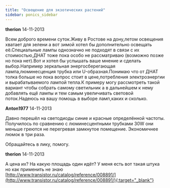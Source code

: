 ```yaml
---
title: "Освещение для экзотических растений"
sidebar: ponics_sidebar
---
```


**therion** 14-11-2013

Всем доброго времени суток.Живу в Ростове на дону,летом освещения хватает для зелени а вот зимой хотел бы дополнительно освещать её.Специальные лампы однозначно не подходят в связи с их стоимостью,ДНАТ тоже пока особо не рассматриваю (возможно позже но пока нет).Вот и хотел бы услышать ваше мнение и сделать выбор.Например зеркальная энергосберегающая лампа,люминесценция трубка или U-образная.Понимаю что от ДНАТ толка больше но пока вопрос стоит в цене,потребления электроэнергии и вырабатываемого лампой тепла.К примеру могу рассмотреть такой вариант чтобы собрать самому светильник а в дальнейшем к нему добавлять ещё лампы и тем самым увеличивать световой поток.Надеюсь на вашу помощь в выборе ламп,каких и сколько.


**Anton1977** 14-11-2013

Давно перешёл на светодиоды синие и красные определённой частоты. Получилось по сравнению с люминесцентными трубками 30W они меньше греются не перегревая замкнутое помещение. Экономичнее люмок в три раза.

Обращайтесь в лику, помогу.


**therion** 14-11-2013

А цена их? На какую площадь один идёт? У меня есть вот такая штука но как применить не знаю [http://www.transistor.ru/catalog/reference/008891/](http://www.transistor.ru/catalog/reference/008891/){:target="_blank"}


